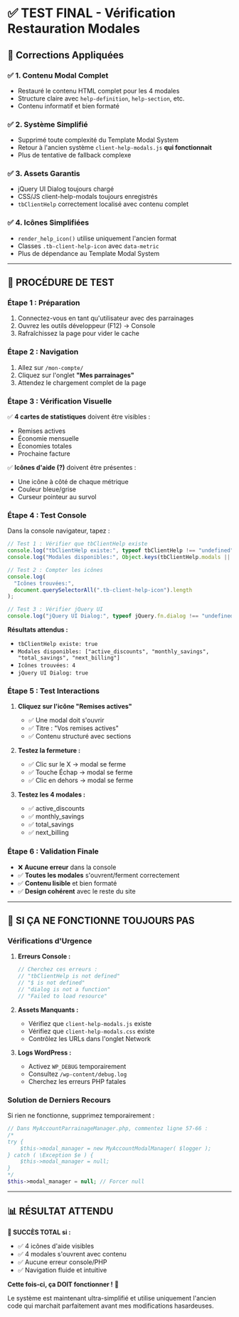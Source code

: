 # ✅ TEST FINAL - Vérification Restauration Modales

## 🎯 Corrections Appliquées

### ✅ **1. Contenu Modal Complet**

- Restauré le contenu HTML complet pour les 4 modales
- Structure claire avec `help-definition`, `help-section`, etc.
- Contenu informatif et bien formaté

### ✅ **2. Système Simplifié**

- Supprimé toute complexité du Template Modal System
- Retour à l'ancien système `client-help-modals.js` **qui fonctionnait**
- Plus de tentative de fallback complexe

### ✅ **3. Assets Garantis**

- jQuery UI Dialog toujours chargé
- CSS/JS client-help-modals toujours enregistrés
- `tbClientHelp` correctement localisé avec contenu complet

### ✅ **4. Icônes Simplifiées**

- `render_help_icon()` utilise uniquement l'ancien format
- Classes `.tb-client-help-icon` avec `data-metric`
- Plus de dépendance au Template Modal System

---

## 🧪 PROCÉDURE DE TEST

### **Étape 1 : Préparation**

1. Connectez-vous en tant qu'utilisateur avec des parrainages
2. Ouvrez les outils développeur (F12) → Console
3. Rafraîchissez la page pour vider le cache

### **Étape 2 : Navigation**

1. Allez sur `/mon-compte/`
2. Cliquez sur l'onglet **"Mes parrainages"**
3. Attendez le chargement complet de la page

### **Étape 3 : Vérification Visuelle**

✅ **4 cartes de statistiques** doivent être visibles :

- Remises actives
- Économie mensuelle
- Économies totales
- Prochaine facture

✅ **Icônes d'aide (?)** doivent être présentes :

- Une icône à côté de chaque métrique
- Couleur bleue/grise
- Curseur pointeur au survol

### **Étape 4 : Test Console**

Dans la console navigateur, tapez :

```javascript
// Test 1 : Vérifier que tbClientHelp existe
console.log("tbClientHelp existe:", typeof tbClientHelp !== "undefined");
console.log("Modales disponibles:", Object.keys(tbClientHelp.modals || {}));

// Test 2 : Compter les icônes
console.log(
  "Icônes trouvées:",
  document.querySelectorAll(".tb-client-help-icon").length
);

// Test 3 : Vérifier jQuery UI
console.log("jQuery UI Dialog:", typeof jQuery.fn.dialog !== "undefined");
```

**Résultats attendus :**

- `tbClientHelp existe: true`
- `Modales disponibles: ["active_discounts", "monthly_savings", "total_savings", "next_billing"]`
- `Icônes trouvées: 4`
- `jQuery UI Dialog: true`

### **Étape 5 : Test Interactions**

1. **Cliquez sur l'icône "Remises actives"**

   - ✅ Une modal doit s'ouvrir
   - ✅ Titre : "Vos remises actives"
   - ✅ Contenu structuré avec sections

2. **Testez la fermeture :**

   - ✅ Clic sur le X → modal se ferme
   - ✅ Touche Échap → modal se ferme
   - ✅ Clic en dehors → modal se ferme

3. **Testez les 4 modales :**
   - ✅ active_discounts
   - ✅ monthly_savings
   - ✅ total_savings
   - ✅ next_billing

### **Étape 6 : Validation Finale**

- ❌ **Aucune erreur** dans la console
- ✅ **Toutes les modales** s'ouvrent/ferment correctement
- ✅ **Contenu lisible** et bien formaté
- ✅ **Design cohérent** avec le reste du site

---

## 🚨 SI ÇA NE FONCTIONNE TOUJOURS PAS

### **Vérifications d'Urgence**

1. **Erreurs Console :**

   ```javascript
   // Cherchez ces erreurs :
   // "tbClientHelp is not defined"
   // "$ is not defined"
   // "dialog is not a function"
   // "Failed to load resource"
   ```

2. **Assets Manquants :**

   - Vérifiez que `client-help-modals.js` existe
   - Vérifiez que `client-help-modals.css` existe
   - Contrôlez les URLs dans l'onglet Network

3. **Logs WordPress :**
   - Activez `WP_DEBUG` temporairement
   - Consultez `/wp-content/debug.log`
   - Cherchez les erreurs PHP fatales

### **Solution de Derniers Recours**

Si rien ne fonctionne, supprimez temporairement :

```php
// Dans MyAccountParrainageManager.php, commentez ligne 57-66 :
/*
try {
    $this->modal_manager = new MyAccountModalManager( $logger );
} catch ( \Exception $e ) {
    $this->modal_manager = null;
}
*/
$this->modal_manager = null; // Forcer null
```

---

## 📊 **RÉSULTAT ATTENDU**

**🎉 SUCCÈS TOTAL si :**

- ✅ 4 icônes d'aide visibles
- ✅ 4 modales s'ouvrent avec contenu
- ✅ Aucune erreur console/PHP
- ✅ Navigation fluide et intuitive

**Cette fois-ci, ça DOIT fonctionner !** 🤞

Le système est maintenant ultra-simplifié et utilise uniquement l'ancien code qui marchait parfaitement avant mes modifications hasardeuses.
